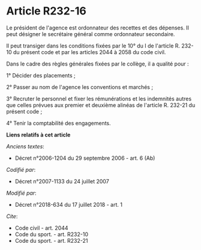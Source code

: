 # Article R232-16

Le président de l'agence est ordonnateur des recettes et des dépenses. Il peut désigner le secrétaire général comme
ordonnateur secondaire.

Il peut transiger dans les conditions fixées par le 10° du I de l'article R. 232-10 du présent code et par les articles 2044
à 2058 du code civil.

Dans le cadre des règles générales fixées par le collège, il a qualité pour :

1° Décider des placements ;

2° Passer au nom de l'agence les conventions et marchés ;

3° Recruter le personnel et fixer les rémunérations et les indemnités autres que celles prévues aux premier et deuxième
alinéas de l'article R. 232-21 du présent code ;

4° Tenir la comptabilité des engagements.

**Liens relatifs à cet article**

_Anciens textes_:

  - Décret n°2006-1204 du 29 septembre 2006 - art. 6 (Ab)

_Codifié par_:

  - Décret n°2007-1133 du 24 juillet 2007

_Modifié par_:

  - Décret n°2018-634 du 17 juillet 2018 - art. 1

_Cite_:

  - Code civil - art. 2044
  - Code du sport. - art. R232-10
  - Code du sport. - art. R232-21
